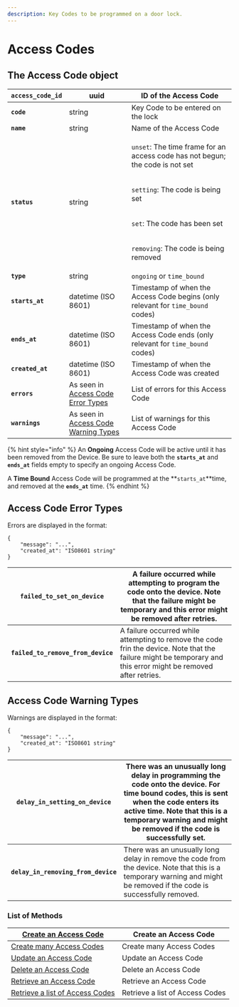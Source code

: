 ```yaml
---
description: Key Codes to be programmed on a door lock.
---
```


# Access Codes

## The Access Code object

| **`access_code_id`** | uuid                                                                 | ID of the Access Code                                                                                                                                                                                                                                                  |
| -------------------- | -------------------------------------------------------------------- | ---------------------------------------------------------------------------------------------------------------------------------------------------------------------------------------------------------------------------------------------------------------------- |
| **`code`**           | string                                                               | Key Code to be entered on the lock                                                                                                                                                                                                                                     |
| **`name`**           | string                                                               | Name of the Access Code                                                                                                                                                                                                                                                |
| **`status`**         | string                                                               | <p><code>unset</code>: The time frame for an access code has not begun; the code is not set</p><p><br><code>setting</code>: The code is being set</p><p><br><code>set</code>: The code has been set</p><p><br><code>removing</code>: The code is being removed<br></p> |
| **`type`**           | string                                                               | `ongoing` or `time_bound`                                                                                                                                                                                                                                              |
| **`starts_at`**      | datetime (ISO 8601)                                                  | Timestamp of when the Access Code begins (only relevant for `time_bound` codes)                                                                                                                                                                                        |
| **`ends_at`**        | datetime (ISO 8601)                                                  | Timestamp of when the Access Code ends (only relevant for `time_bound` codes)                                                                                                                                                                                          |
| **`created_at`**     | datetime (ISO 8601)                                                  | Timestamp of when the Access Code was created                                                                                                                                                                                                                          |
| **`errors`**         | As seen in [Access Code Error Types](./#access-code-error-types)     | List of errors for this Access Code                                                                                                                                                                                                                                    |
| **`warnings`**       | As seen in [Access Code Warning Types](./#access-code-warning-types) | List of warnings for this Access Code                                                                                                                                                                                                                                  |



{% hint style="info" %}
An **Ongoing** Access Code will be active until it has been removed from the Device. Be sure to leave both the **`starts_at`** and **`ends_at`** fields empty to specify an ongoing Access Code.

A **Time Bound** Access Code will be programmed at the **`starts_at`**time, and removed at the **`ends_at`** time.
{% endhint %}

## Access Code Error Types

Errors are displayed in the format:

```
{
    "message": "...",
    "created_at": "ISO8601 string"
}
```

| **`failed_to_set_on_device`**      | A failure occurred while attempting to program the code onto the device. Note that the failure might be temporary and this error might be removed after retries. |
| ---------------------------------- | ---------------------------------------------------------------------------------------------------------------------------------------------------------------- |
| **`failed_to_remove_from_device`** | A failure occurred while attempting to remove the code frin the device. Note that the failure might be temporary and this error might be removed after retries.  |

## Access Code Warning Types

Warnings are displayed in the format:

```
{
    "message": "...",
    "created_at": "ISO8601 string"
}
```

| **`delay_in_setting_on_device`**    | There was an unusually long delay in programming the code onto the device. For time bound codes, this is sent when the code enters its active time. Note that this is a temporary warning and might be removed if the code is successfully set. |
| ----------------------------------- | ----------------------------------------------------------------------------------------------------------------------------------------------------------------------------------------------------------------------------------------------- |
| **`delay_in_removing_from_device`** | There was an unusually long delay in remove the code from the device. Note that this is a temporary warning and might be removed if the code is successfully removed.                                                                           |

### List of Methods

| [Create an Access Code](create-an-access-code.md)       | Create an Access Code           |
| ------------------------------------------------------- | ------------------------------- |
| [Create many Access Codes](create-many-access-codes.md) | Create many Access Codes        |
| [Update an Access Code](update-an-access-code.md)       | Update an Access Code           |
| [Delete an Access Code](delete-an-access-code.md)       | Delete an Access Code           |
| [Retrieve an Access Code](get-an-access-code.md)        | Retrieve an Access Code         |
| [Retrieve a list of Access Codes](list-access-codes.md) | Retrieve a list of Access Codes |
